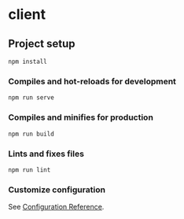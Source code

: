 # client

## Project setup
```
npm install
```

### Compiles and hot-reloads for development
```
npm run serve
``` 

### Compiles and minifies for production
```
npm run build
```

### Lints and fixes files
```
npm run lint
```

### Customize configuration
See [Configuration Reference](https://cli.vuejs.org/config/).
